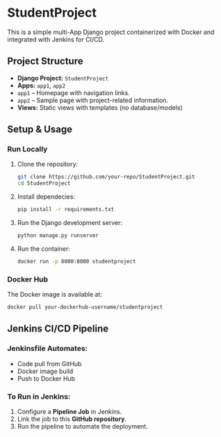 # StudentProject

This is a simple multi-App Django project containerized with Docker and integrated with Jenkins for CI/CD.

## Project Structure
- **Django Project:** `StudentProject`
- **Apps:** `app1`, `app2`
- `app1` – Homepage with navigation links.  
- `app2` – Sample page with project-related information.
- **Views:** Static views with templates (no database/models)

## Setup & Usage

### Run Locally
1. Clone the repository:
   ```sh
   git clone https://github.com/your-repo/StudentProject.git
   cd StudentProject

2. Install dependecies:
    ```sh
    pip install -r requirements.txt

3. Run the Django development server:
    ```sh
    python manage.py runserver

4. Run the container:
    ```sh
    docker run -p 8000:8000 studentproject

### Docker Hub
The Docker image is available at:  
```sh
docker pull your-dockerhub-username/studentproject
```

## Jenkins CI/CD Pipeline

### Jenkinsfile Automates:
- Code pull from GitHub
- Docker image build
- Push to Docker Hub

### To Run in Jenkins:
1. Configure a **Pipeline Job** in Jenkins.
2. Link the job to this **GitHub repository**.
3. Run the pipeline to automate the deployment.


